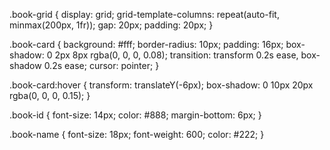 .book-grid {
  display: grid;
  grid-template-columns: repeat(auto-fit, minmax(200px, 1fr));
  gap: 20px;
  padding: 20px;
}

.book-card {
  background: #fff;
  border-radius: 10px;
  padding: 16px;
  box-shadow: 0 2px 8px rgba(0, 0, 0, 0.08);
  transition: transform 0.2s ease, box-shadow 0.2s ease;
  cursor: pointer;
}

.book-card:hover {
  transform: translateY(-6px);
  box-shadow: 0 10px 20px rgba(0, 0, 0, 0.15);
}

.book-id {
  font-size: 14px;
  color: #888;
  margin-bottom: 6px;
}

.book-name {
  font-size: 18px;
  font-weight: 600;
  color: #222;
}
